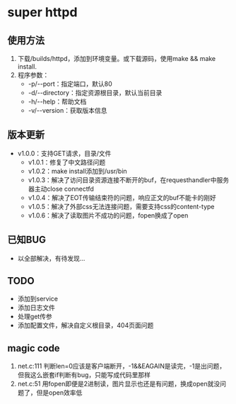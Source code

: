 # super httpd

## 使用方法
1. 下载/builds/httpd，添加到环境变量。或下载源码，使用make && make install.
2. 程序参数：
    - -p/--port：指定端口，默认80
    - -d/--directory：指定资源根目录，默认当前目录
    - -h/--help：帮助文档
    - -v/--version：获取版本信息

## 版本更新
- v1.0.0：支持GET请求，目录/文件
    - v1.0.1：修复了中文路径问题
    - v1.0.2：make install添加到/usr/bin
    - v1.0.3：解决了访问目录资源连接不断开的buf，在requesthandler中服务器主动close connectfd
    - v1.0.4：解决了EOT传输结束符的问题，响应正文的buf不能卡的刚好
    - v1.0.5：解决了外部css无法连接问题，需要支持css的content-type
    - v1.0.6：解决了读取图片不成功的问题，fopen换成了open

## 已知BUG
- 以全部解决，有待发现...

## TODO
- 添加到service
- 添加日志文件
- 处理get传参
- 添加配置文件，解决自定义根目录，404页面问题

## magic code
1. net.c:111 判断len=0应该是客户端断开，-1&&EAGAIN是读完，-1是出问题，但我这么嵌套if判断有bug，只能写成代码里那样
2. net.c:51 用fopen即便是2进制读，图片显示也还是有问题，换成open就没问题了，但是open效率低